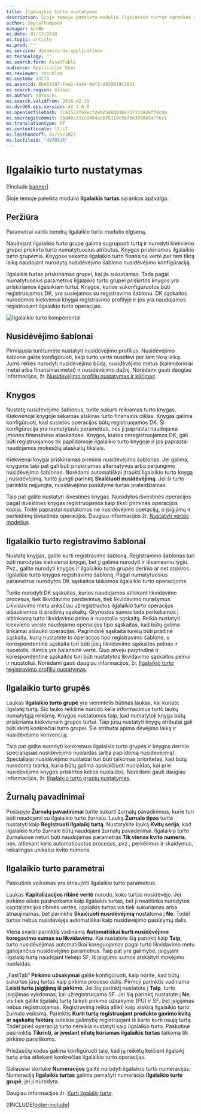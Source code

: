 ```yaml
---
title: Ilgalaikio turto nustatymas
description: Šioje temoje pateikta modulio Ilgalaikis turtas sąrankos apžvalga.
author: ShylaThompson
manager: AnnBe
ms.date: 01/12/2018
ms.topic: article
ms.prod: ''
ms.service: dynamics-ax-applications
ms.technology: ''
ms.search.form: AssetTable
audience: Application User
ms.reviewer: roschlom
ms.custom: 13771
ms.assetid: 8be64197-fea1-4a34-8af2-d939919c28b1
ms.search.region: Global
ms.author: saraschi
ms.search.validFrom: 2016-02-28
ms.dyn365.ops.version: AX 7.0.0
ms.openlocfilehash: 7c42522f69ecf2eb25d8d9384737115826ff4cda
ms.sourcegitcommit: 38d40c331c8894acb7b119c5073e3088b54776c1
ms.translationtype: HT
ms.contentlocale: lt-LT
ms.lasthandoff: 01/15/2021
ms.locfileid: "4978516"
---
```

# <a name="set-up-fixed-assets"></a>Ilgalaikio turto nustatymas

[!include [banner](../includes/banner.md)]

Šioje temoje pateikta modulio **Ilgalaikis turtas** sąrankos apžvalga.

## <a name="overview"></a>Peržiūra

Parametrai valdo bendrą ilgalaikio turto modulio elgseną.

Naudojant ilgalaikio turto grupę galima sugrupuoti turtą ir nurodyti kiekvieno grupei priskirto turto numatytuosius atributus. Knygos priskiriamos ilgalaikio turto grupėmis. Knygose sekama ilgalaikio turto finansinė vertė per tam tikrą laiką naudojant nurodytą nusidėvėjimo šablono nusidėvėjimo konfigūraciją.

Ilgalaikis turtas priskiriamas grupei, kai jis sukuriamas. Tada pagal numatytuosius parametrus ilgalaikio turto grupei priskirtos knygos yra priskiriamos ilgalaikiam turtui. Knygos, kurios sukonfigūruotos būti registruojamos DK, yra susiejamos su registravimo šablonu. DK sąskaitos nurodomos kiekvienai knygai registravimo profilyje ir jos yra naudojamos registruojant ilgalaikio turto operacijas.

![Ilgalaikio turto komponentai](./media/FAComponents_Updated.png)

## <a name="depreciation-profiles"></a>Nusidėvėjimo šablonai

Pirmiausia turėtumėte nustatyti nusidėvėjimo profilius. Nusidėvėjimo šablone galite konfigūruoti, kaip turto vertė nusidėvi per tam tikrą laiką. Jums reikės nurodyti nusidėvėjimo būdą, nusidėvėjimo metus (kalendoriniai metai arba finansiniai metai) ir nusidėvėjimo dažnį. Norėdami gauti daugiau informacijos, žr. [Nusidėvėjimo profilių nustatymas ir kūrimas](tasks/set-up-depreciation-profiles.md).

## <a name="books"></a>Knygos

Nustatę nusidėvėjimo šablonus, turite sukurti reikiamas turto knygas. Kiekvienoje knygoje sekamas atskiras turto finansinis ciklas. Knygas galima konfigūruoti, kad susietos operacijos būtų registruojamos DK. Ši konfigūracija yra numatytasis parametras, nes ji paprastai naudojama įmonės finansinėse ataskaitose. Knygos, kurios neregistruojamos DK, gali būti registruojamos tik papildomoje ilgalaikio turto knygoje ir jos paprastai naudojamos mokesčių ataskaitų tikslais.

Kiekvienai knygai priskiriamas pirminis nusidėvėjimo šablonas. Jei galima, knygoms taip pat gali būti priskiriamas alternatyvus arba perjungimo nusidėvėjimo šablonas. Norėdami automatiškai įtraukti ilgalaikio turto knygą į nusidėvėjimą, turite įjungti parinktį **Skaičiuoti nusidėvėjimą**. Jei ši turto parinktis neįjungta, nusidėvėjimo pasiūlyme turtas praleidžiamas.

Taip pat galite nustatyti išvestinės knygas. Nurodytos išvestinės operacijos pagal išvestines knygas registruojamos kaip tiksli pirminės operacijos kopija. Todėl paprastai nustatomos ne nusidėvėjimo operacijų, o įsigijimų ir perleidimų išvestinės operacijos. Daugiau informacijos žr. [Nustatyti vertės modelius](tasks/set-up-value-models.md).

## <a name="fixed-asset-posting-profiles"></a>Ilgalaikio turto registravimo šablonai

Nustatę knygas, galite kurti registravimo šabloną. Registravimo šablonas turi būti nurodytas kiekvienai knygai, bet jį galima nurodyti ir išsamesniu lygiu. Pvz., galite nurodyti knygos ir ilgalaikio turto grupės derinio ar net atskiros ilgalaikio turto knygos registravimo šabloną. Pagal numatytuosius parametrus nurodytos DK sąskaitos taikomos ilgalaikio turto operacijoms.

Turite nurodyti DK sąskaitas, kurios naudojamos atliekant likvidavimo procesus, tiek likvidavimo pardavimus, tiek likvidavimo nurašymus. Likvidavimo metu anksčiau užregistruotos ilgalaikio turto operacijos atšaukiamos iš pradinių sąskaitų. Grynosios sumos tada perkeliamos į atitinkamą turto likvidavimo pelno ir nuostolio sąskaitą. Reikia nustatyti kiekvieno versle naudojamo operacijos tipo sąskaitas, kad būtų galima tinkamai atšaukti operacijas. Pagrindinė sąskaita turėtų būti pradinė sąskaita, kurią nustatėte to operacijos tipo registravimo šablone, o korespondentinė sąskaita turi būti jūsų likvidavimo sąskaitos pelnas ir nuostolis. Išimtis yra balansinė vertė. Šiuo atveju pagrindinė ir korespondentinė sąskaitos turi būti nustatytos likvidavimo sąskaitos pelnui ir nuostoliui. Norėdami gauti daugiau informacijos, žr. [Ilgalaikio turto registravimo profilių nustatymas](tasks/set-up-fixed-asset-posting-profiles.md).

## <a name="fixed-asset-groups"></a>Ilgalaikio turto grupės

Laukas **Ilgalaikio turto grupė** yra vienintelis būtinas laukas, kai kuriate ilgalaikį turtą. Šio lauko reikšmė nurodo kelis informacinius turto laukų numatytąją reikšmę. Knygos nustatomos taip, kad numatytoji knyga būtų priskiriama kiekvienam grupės turtui. Taip jūsų nustatyti knygų atributai gali būti skirti konkrečiai turto grupei. Šie atributai apima dėvėjimo laiką ir nusidėvėjimo konvenciją.

Taip pat galite nurodyti konkretaus ilgalaikio turto grupės ir knygos derinio specialiąsias nusidėvėjimo nuolaidas (arba papildomą nusidėvėjimą). Specialiajai nusidėvėjimo nuolaidai turi būti taikomas prioritetas, kad būtų nurodoma tvarka, kuria būtų galima apskaičiuoti nuolaidas, kai prie nusidėvėjimo knygos priskirtos kelios nuolaidos. Norėdami gauti daugiau informacijos, žr. [Ilgalaikio turto grupių nustatymas](tasks/set-up-fixed-asset-groups.md).

## <a name="journal-names"></a>Žurnalų pavadinimai

Puslapyje **Žurnalų pavadinimai** turite sukurti žurnalų pavadinimus, kurie turi būti naudojami su ilgalaikio turto žurnalu. Lauką **Žurnalo tipas** turite nustatyti kaip **Registruoti ilgalaikį turtą**. Nustatykite lauką **Kvitų serija**, kad ilgalaikio turto žurnale būtų naudojami žurnalų pavadinimai. Ilgalaikio turto žurnaluose neturi būti naudojamas parametras **Tik vienas kvito numeris**, nes, atliekant kelis automatizuotus procesus, pvz., perkėlimus ir skaidymus, reikalingas unikalus kvito numeris.

## <a name="fixed-asset-parameters"></a>Ilgalaikio turto parametrai

Paskutinis veiksmas yra atnaujinti ilgalaikio turto parametrus.

Laukas **Kapitalizacijos ribinė vertė** nurodo, koks turtas nusidėvėjo. Jei pirkimo eilutė pasirenkama kaip ilgalaikis turtas, bet ji neatitinka nurodytos kapitalizacijos ribinės vertės, ilgalaikis turtas vis tiek sukuriamas arba atnaujinamas, bet parinktis **Skaičiuoti nusidėvėjimą** nustatoma į **Ne**. Todėl turtas nebus nusidėvėjęs automatiškai kaip nusidėvėjimo pasiūlymų dalis.

Viena svarbi parinktis vadinama **Automatiškai kurti nusidėvėjimo koregavimo sumas su likvidavimu**. Kai nustatote šią parinktį kaip **Taip**, turto nusidėvėjimas automatiškai koreguojamas pagal turto likvidavimo metu galiojančius nusidėvėjimo parametrus. Taip pat yra galimybė, įsigyjant ilgalaikį turtą naudojant tiekėjo SF, iš įsigijimo sumos atskaityti mokėjimo nuolaidas.

„FastTab“ **Pirkimo užsakymai** galite konfigūruoti, kaip norite, kad būtų sukurtas jūsų turtas kaip pirkimo proceso dalis. Pirmoji parinktis vadinama **Leisti turto įsigijimą iš pirkimo**. Jei šią parinktį nustatote į **Taip**, turto įsigijimas vykdomas, kai užregistruojama SF. Jei šią parinktį nustatote į **Ne**, vis tiek galite ilgalaikį turtą taikyti pirkimo užsakyme (PU) ir SF, bet įsigijimas nebus registruojamas. Registravimą reikia atlikti kaip atskirą ilgalaikio turto žurnalo veiksmą. Parinktis **Kurti turtą registruojant produkto gavimo kvitą ar sąskaitą faktūrą** suteikia galimybę registruojant iš karto kurti naują turtą. Todėl prieš operaciją turto nereikia nustatyti kaip ilgalaikio turto. Paskutinė pasirinktis **Tikrinti, ar įvedant eilutę kuriamas ilgalaikis turtas** taikoma tik pirkimo paraiškoms.

Priežasčių kodus galima konfigūruoti taip, kad jų reikėtų keičiant ilgalaikį turtą arba atliekant konkrečias ilgalaikio turto operacijas.

Galiausiai skirtuke **Numeracijos** galite nurodyti ilgalaikio turto numeracijas. Numeraciją **Ilgalaikis turtas** galima perrašyti numeracija **Ilgalaikio turto grupė**, jei ji nurodyta.

Daugiau informacijos žr. [Kurti ilgalaikį turtą](tasks/create-fixed-asset.md).


[!INCLUDE[footer-include](../../includes/footer-banner.md)]